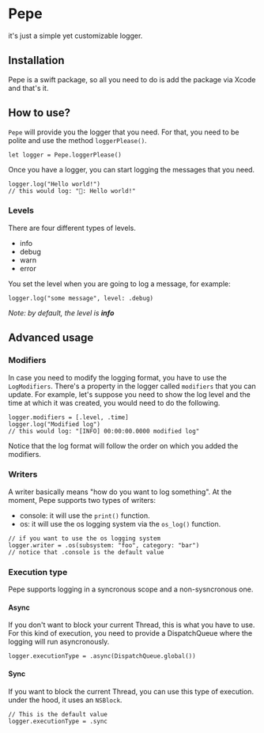 # Pepe

it's just a simple yet customizable logger.

## Installation

Pepe is a swift package, so all you need to do is add the package via Xcode and that's it.

## How to use?

`Pepe` will provide you the logger that you need. For that, you need to be polite and use the method `loggerPlease()`.
```
let logger = Pepe.loggerPlease()
```
Once you have a logger, you can start logging the messages that you need.
```
logger.log("Hello world!")
// this would log: "🐸: Hello world!"
```

### Levels

There are four different types of levels.

- info
- debug
- warn
- error

You set the level when you are going to log a message, for example:

```
logger.log("some message", level: .debug)
```

*Note: by default, the level is **info***

## Advanced usage

### Modifiers
In case you need to modify the logging format, you have to use the `LogModifiers`. There's a property in the logger called `modifiers` that you can update. For example, let's suppose you need to show the log level and the time at which it was created, you would need to do the following.

```
logger.modifiers = [.level, .time]
logger.log("Modified log")
// this would log: "[INFO] 00:00:00.0000 modified log"
```

Notice that the log format will follow the order on which you added the modifiers.

### Writers

A writer basically means "how do you want to log something". At the moment, Pepe supports two types of writers:

- console: it will use the `print()` function.
- os: it will use the os logging system via the `os_log()` function.

```
// if you want to use the os logging system
logger.writer = .os(subsystem: "foo", category: "bar")
// notice that .console is the default value
```

### Execution type

Pepe supports logging in a syncronous scope and a non-sysncronous one.

#### Async

If you don't want to block your current Thread, this is what you have to use. For this kind of execution, you need to provide a DispatchQueue where the logging will run asyncronously.

```
logger.executionType = .async(DispatchQueue.global())
```

#### Sync

If you want to block the current Thread, you can use this type of execution. under the hood, it uses an `NSBlock`.

```
// This is the default value
logger.executionType = .sync
```